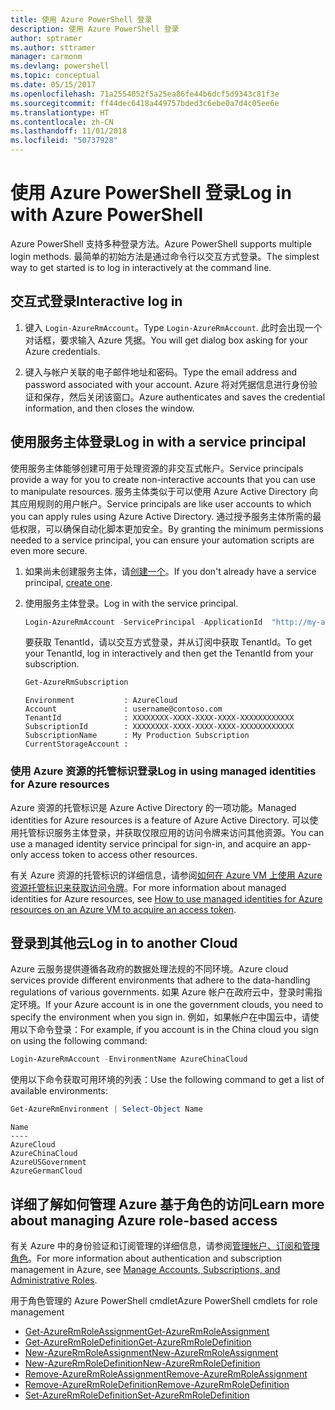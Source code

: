 ```yaml
---
title: 使用 Azure PowerShell 登录
description: 使用 Azure PowerShell 登录
author: sptramer
ms.author: sttramer
manager: carmonm
ms.devlang: powershell
ms.topic: conceptual
ms.date: 05/15/2017
ms.openlocfilehash: 71a2554052f5a25ea86fe44b6dcf5d9343c81f3e
ms.sourcegitcommit: ff44dec6418a449757bded3c6ebe0a7d4c05ee6e
ms.translationtype: HT
ms.contentlocale: zh-CN
ms.lasthandoff: 11/01/2018
ms.locfileid: "50737928"
---
```

# <a name="log-in-with-azure-powershell"></a><span data-ttu-id="3f235-103">使用 Azure PowerShell 登录</span><span class="sxs-lookup"><span data-stu-id="3f235-103">Log in with Azure PowerShell</span></span>

<span data-ttu-id="3f235-104">Azure PowerShell 支持多种登录方法。</span><span class="sxs-lookup"><span data-stu-id="3f235-104">Azure PowerShell supports multiple login methods.</span></span> <span data-ttu-id="3f235-105">最简单的初始方法是通过命令行以交互方式登录。</span><span class="sxs-lookup"><span data-stu-id="3f235-105">The simplest way to get started is to log in interactively at the command line.</span></span>

## <a name="interactive-log-in"></a><span data-ttu-id="3f235-106">交互式登录</span><span class="sxs-lookup"><span data-stu-id="3f235-106">Interactive log in</span></span>

1. <span data-ttu-id="3f235-107">键入 `Login-AzureRmAccount`。</span><span class="sxs-lookup"><span data-stu-id="3f235-107">Type `Login-AzureRmAccount`.</span></span> <span data-ttu-id="3f235-108">此时会出现一个对话框，要求输入 Azure 凭据。</span><span class="sxs-lookup"><span data-stu-id="3f235-108">You will get dialog box asking for your Azure credentials.</span></span>

2. <span data-ttu-id="3f235-109">键入与帐户关联的电子邮件地址和密码。</span><span class="sxs-lookup"><span data-stu-id="3f235-109">Type the email address and password associated with your account.</span></span> <span data-ttu-id="3f235-110">Azure 将对凭据信息进行身份验证和保存，然后关闭该窗口。</span><span class="sxs-lookup"><span data-stu-id="3f235-110">Azure authenticates and saves the credential information, and then closes the window.</span></span>

## <a name="log-in-with-a-service-principal"></a><span data-ttu-id="3f235-111">使用服务主体登录</span><span class="sxs-lookup"><span data-stu-id="3f235-111">Log in with a service principal</span></span>

<span data-ttu-id="3f235-112">使用服务主体能够创建可用于处理资源的非交互式帐户。</span><span class="sxs-lookup"><span data-stu-id="3f235-112">Service principals provide a way for you to create non-interactive accounts that you can use to manipulate resources.</span></span> <span data-ttu-id="3f235-113">服务主体类似于可以使用 Azure Active Directory 向其应用规则的用户帐户。</span><span class="sxs-lookup"><span data-stu-id="3f235-113">Service principals are like user accounts to which you can apply rules using Azure Active Directory.</span></span> <span data-ttu-id="3f235-114">通过授予服务主体所需的最低权限，可以确保自动化脚本更加安全。</span><span class="sxs-lookup"><span data-stu-id="3f235-114">By granting the minimum permissions needed to a service principal, you can ensure your automation scripts are even more secure.</span></span>

1. <span data-ttu-id="3f235-115">如果尚未创建服务主体，请[创建一个](create-azure-service-principal-azureps.md)。</span><span class="sxs-lookup"><span data-stu-id="3f235-115">If you don't already have a service principal, [create one](create-azure-service-principal-azureps.md).</span></span>

2. <span data-ttu-id="3f235-116">使用服务主体登录。</span><span class="sxs-lookup"><span data-stu-id="3f235-116">Log in with the service principal.</span></span>

    ```powershell
    Login-AzureRmAccount -ServicePrincipal -ApplicationId  "http://my-app" -Credential $pscredential -TenantId $tenantid
    ```

    <span data-ttu-id="3f235-117">要获取 TenantId，请以交互方式登录，并从订阅中获取 TenantId。</span><span class="sxs-lookup"><span data-stu-id="3f235-117">To get your TenantId, log in interactively and then get the TenantId from your subscription.</span></span>

    ```powershell
    Get-AzureRmSubscription
    ```

    ```output
    Environment           : AzureCloud
    Account               : username@contoso.com
    TenantId              : XXXXXXXX-XXXX-XXXX-XXXX-XXXXXXXXXXXX
    SubscriptionId        : XXXXXXXX-XXXX-XXXX-XXXX-XXXXXXXXXXXX
    SubscriptionName      : My Production Subscription
    CurrentStorageAccount :
    ```

### <a name="log-in-using-managed-identities-for-azure-resources"></a><span data-ttu-id="3f235-118">使用 Azure 资源的托管标识登录</span><span class="sxs-lookup"><span data-stu-id="3f235-118">Log in using managed identities for Azure resources</span></span>

<span data-ttu-id="3f235-119">Azure 资源的托管标识是 Azure Active Directory 的一项功能。</span><span class="sxs-lookup"><span data-stu-id="3f235-119">Managed identities for Azure resources is a feature of Azure Active Directory.</span></span> <span data-ttu-id="3f235-120">可以使用托管标识服务主体登录，并获取仅限应用的访问令牌来访问其他资源。</span><span class="sxs-lookup"><span data-stu-id="3f235-120">You can use a managed identity service principal for sign-in, and acquire an app-only access token to access other resources.</span></span>

<span data-ttu-id="3f235-121">有关 Azure 资源的托管标识的详细信息，请参阅[如何在 Azure VM 上使用 Azure 资源托管标识来获取访问令牌](/azure/active-directory/managed-identities-azure-resources/how-to-use-vm-token)。</span><span class="sxs-lookup"><span data-stu-id="3f235-121">For more information about managed identities for Azure resources, see [How to use managed identities for Azure resources on an Azure VM to acquire an access token](/azure/active-directory/managed-identities-azure-resources/how-to-use-vm-token).</span></span>

## <a name="log-in-to-another-cloud"></a><span data-ttu-id="3f235-122">登录到其他云</span><span class="sxs-lookup"><span data-stu-id="3f235-122">Log in to another Cloud</span></span>

<span data-ttu-id="3f235-123">Azure 云服务提供遵循各政府的数据处理法规的不同环境。</span><span class="sxs-lookup"><span data-stu-id="3f235-123">Azure cloud services provide different environments that adhere to the data-handling regulations of various governments.</span></span> <span data-ttu-id="3f235-124">如果 Azure 帐户在政府云中，登录时需指定环境。</span><span class="sxs-lookup"><span data-stu-id="3f235-124">If your Azure account is in one the government clouds, you need to specify the environment when you sign in.</span></span> <span data-ttu-id="3f235-125">例如，如果帐户在中国云中，请使用以下命令登录：</span><span class="sxs-lookup"><span data-stu-id="3f235-125">For example, if you account is in the China cloud you sign on using the following command:</span></span>

```powershell
Login-AzureRmAccount -EnvironmentName AzureChinaCloud
```

<span data-ttu-id="3f235-126">使用以下命令获取可用环境的列表：</span><span class="sxs-lookup"><span data-stu-id="3f235-126">Use the following command to get a list of available environments:</span></span>

```powershell
Get-AzureRmEnvironment | Select-Object Name
```

```output
Name
----
AzureCloud
AzureChinaCloud
AzureUSGovernment
AzureGermanCloud
```

## <a name="learn-more-about-managing-azure-role-based-access"></a><span data-ttu-id="3f235-127">详细了解如何管理 Azure 基于角色的访问</span><span class="sxs-lookup"><span data-stu-id="3f235-127">Learn more about managing Azure role-based access</span></span>

<span data-ttu-id="3f235-128">有关 Azure 中的身份验证和订阅管理的详细信息，请参阅[管理帐户、订阅和管理角色](/azure/active-directory/role-based-access-control-configure)。</span><span class="sxs-lookup"><span data-stu-id="3f235-128">For more information about authentication and subscription management in Azure, see [Manage Accounts, Subscriptions, and Administrative Roles](/azure/active-directory/role-based-access-control-configure).</span></span>

<span data-ttu-id="3f235-129">用于角色管理的 Azure PowerShell cmdlet</span><span class="sxs-lookup"><span data-stu-id="3f235-129">Azure PowerShell cmdlets for role management</span></span>

* [<span data-ttu-id="3f235-130">Get-AzureRmRoleAssignment</span><span class="sxs-lookup"><span data-stu-id="3f235-130">Get-AzureRmRoleAssignment</span></span>](/powershell/module/AzureRM.Resources/Get-AzureRmRoleAssignment)
* [<span data-ttu-id="3f235-131">Get-AzureRmRoleDefinition</span><span class="sxs-lookup"><span data-stu-id="3f235-131">Get-AzureRmRoleDefinition</span></span>](/powershell/module/AzureRM.Resources/Get-AzureRmRoleDefinition)
* [<span data-ttu-id="3f235-132">New-AzureRmRoleAssignment</span><span class="sxs-lookup"><span data-stu-id="3f235-132">New-AzureRmRoleAssignment</span></span>](/powershell/module/AzureRM.Resources/New-AzureRmRoleAssignment)
* [<span data-ttu-id="3f235-133">New-AzureRmRoleDefinition</span><span class="sxs-lookup"><span data-stu-id="3f235-133">New-AzureRmRoleDefinition</span></span>](/powershell/module/AzureRM.Resources/New-AzureRmRoleDefinition)
* [<span data-ttu-id="3f235-134">Remove-AzureRmRoleAssignment</span><span class="sxs-lookup"><span data-stu-id="3f235-134">Remove-AzureRmRoleAssignment</span></span>](/powershell/module/AzureRM.Resources/Remove-AzureRmRoleAssignment)
* [<span data-ttu-id="3f235-135">Remove-AzureRmRoleDefinition</span><span class="sxs-lookup"><span data-stu-id="3f235-135">Remove-AzureRmRoleDefinition</span></span>](/powershell/module/AzureRM.Resources/Remove-AzureRmRoleDefinition)
* [<span data-ttu-id="3f235-136">Set-AzureRmRoleDefinition</span><span class="sxs-lookup"><span data-stu-id="3f235-136">Set-AzureRmRoleDefinition</span></span>](/powershell/moduel/AzureRM.Resources/Set-AzureRmRoleDefinition)
